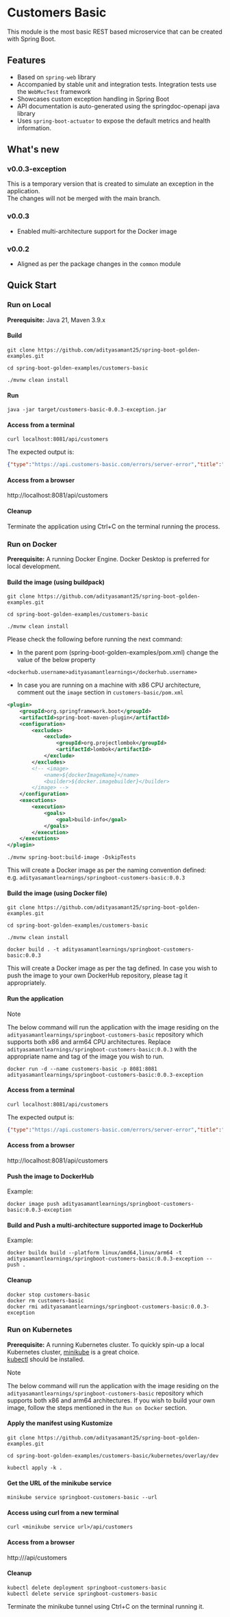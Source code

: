 # Customers Basic

This module is the most basic REST based microservice that can be created with Spring Boot. 

## Features
* Based on `spring-web` library
* Accompanied by stable unit and integration tests. Integration tests use the `WebMvcTest` framework
* Showcases custom exception handling in Spring Boot 
* API documentation is auto-generated using the springdoc-openapi java library 
* Uses `spring-boot-actuator` to expose the default metrics and health information.

## What's new
### v0.0.3-exception
This is a temporary version that is created to simulate an exception in the application.  
The changes will not be merged with the main branch.

### v0.0.3
* Enabled multi-architecture support for the Docker image

### v0.0.2
* Aligned as per the package changes in the `common` module

## Quick Start

### Run on Local
**Prerequisite:** Java 21, Maven 3.9.x

#### Build
```
git clone https://github.com/adityasamant25/spring-boot-golden-examples.git
```
```
cd spring-boot-golden-examples/customers-basic
```
```
./mvnw clean install
```

#### Run
```
java -jar target/customers-basic-0.0.3-exception.jar
```

#### Access from a terminal
```
curl localhost:8081/api/customers
```

The expected output is:
```json
{"type":"https://api.customers-basic.com/errors/server-error","title":"Insufficient Storage","status":507,"detail":"Request failed due to insufficient storage","instance":"/api/customers","service":"customers-basic","error_category":"Generic","timestamp":"2024-05-15T06:32:36.722571Z"}% 
```

#### Access from a browser
http://localhost:8081/api/customers

#### Cleanup
Terminate the application using Ctrl+C on the terminal running the process.


### Run on Docker
**Prerequisite:** A running Docker Engine. Docker Desktop is preferred for local development.
#### Build the image (using buildpack)
```
git clone https://github.com/adityasamant25/spring-boot-golden-examples.git
```
```
cd spring-boot-golden-examples/customers-basic
```
```
./mvnw clean install
```

Please check the following before running the next command:
* In the parent pom (spring-boot-golden-examples/pom.xml) change the value of the below property
```
<dockerhub.username>adityasamantlearnings</dockerhub.username>
```

* In case you are running on a machine with x86 CPU architecture, comment out the `image` section in `customers-basic/pom.xml`
```xml
<plugin>
    <groupId>org.springframework.boot</groupId>
    <artifactId>spring-boot-maven-plugin</artifactId>
    <configuration>
        <excludes>
            <exclude>
                <groupId>org.projectlombok</groupId>
                <artifactId>lombok</artifactId>
            </exclude>
        </excludes>
        <!-- <image>
            <name>${dockerImageName}</name>
            <builder>${docker.imagebuilder}</builder>
        </image> -->
    </configuration>
    <executions>
        <execution>
            <goals>
                <goal>build-info</goal>
            </goals>
        </execution>
    </executions>
</plugin>
```

```
./mvnw spring-boot:build-image -DskipTests
```

This will create a Docker image as per the naming convention defined:  
e.g. `adityasamantlearnings/springboot-customers-basic:0.0.3`

#### Build the image (using Docker file)
```
git clone https://github.com/adityasamant25/spring-boot-golden-examples.git
```
```
cd spring-boot-golden-examples/customers-basic
```
```
./mvnw clean install
```

```
docker build . -t adityasamantlearnings/springboot-customers-basic:0.0.3
```

This will create a Docker image as per the tag defined. In case you wish to push the image to your own DockerHub repository, 
please tag it appropriately.

#### Run the application
> [!NOTE] 
> The below command will run the application with the image residing on the `adityasamantlearnings/springboot-customers-basic` repository which supports both x86 and arm64 CPU architectures.
Replace `adityasamantlearnings/springboot-customers-basic:0.0.3` with the appropriate name and tag of the image you wish to run.
```
docker run -d --name customers-basic -p 8081:8081 adityasamantlearnings/springboot-customers-basic:0.0.3-exception
```

#### Access from a terminal
```
curl localhost:8081/api/customers
```

The expected output is:
```json
{"type":"https://api.customers-basic.com/errors/server-error","title":"Insufficient Storage","status":507,"detail":"Request failed due to insufficient storage","instance":"/api/customers","service":"customers-basic","error_category":"Generic","timestamp":"2024-05-15T06:35:42.067223585Z"}% 
```

#### Access from a browser
http://localhost:8081/api/customers

#### Push the image to DockerHub
Example:
```
docker image push adityasamantlearnings/springboot-customers-basic:0.0.3-exception
```

#### Build and Push a multi-architecture supported image to DockerHub
Example:
```
docker buildx build --platform linux/amd64,linux/arm64 -t adityasamantlearnings/springboot-customers-basic:0.0.3-exception --push .
```


#### Cleanup
```
docker stop customers-basic
docker rm customers-basic
docker rmi adityasamantlearnings/springboot-customers-basic:0.0.3-exception
```

### Run on Kubernetes
**Prerequisite:** A running Kubernetes cluster. To quickly spin-up a local Kubernetes cluster, [minikube](https://minikube.sigs.k8s.io/docs/start/) is a great choice.  
[kubectl](https://kubernetes.io/docs/tasks/tools/#kubectl) should be installed.

> [!NOTE]
> The below command will run the application with the image residing on the `adityasamantlearnings/springboot-customers-basic` repository which supports both x86 and arm64 architectures.
> If you wish to build your own image, follow the steps mentioned in the `Run on Docker` section.

#### Apply the manifest using Kustomize
```
git clone https://github.com/adityasamant25/spring-boot-golden-examples.git
```
```
cd spring-boot-golden-examples/customers-basic/kubernetes/overlay/dev
```
```
kubectl apply -k .
```

#### Get the URL of the minikube service
```
minikube service springboot-customers-basic --url
```

#### Access using curl from a new terminal
```
curl <minikube service url>/api/customers
```

#### Access from a browser
http://<minikube service url>/api/customers

#### Cleanup
```
kubectl delete deployment springboot-customers-basic
kubectl delete service springboot-customers-basic
```

Terminate the minikube tunnel using Ctrl+C on the terminal running it.


